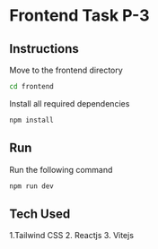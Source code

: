 # Frontend Task P-3

## Instructions

Move to the frontend directory

```bash
cd frontend
```

Install all required dependencies

```bash
npm install
```

## Run

Run the following command

```bash
npm run dev
```

## Tech Used

1.Tailwind CSS
2. Reactjs
3. Vitejs
